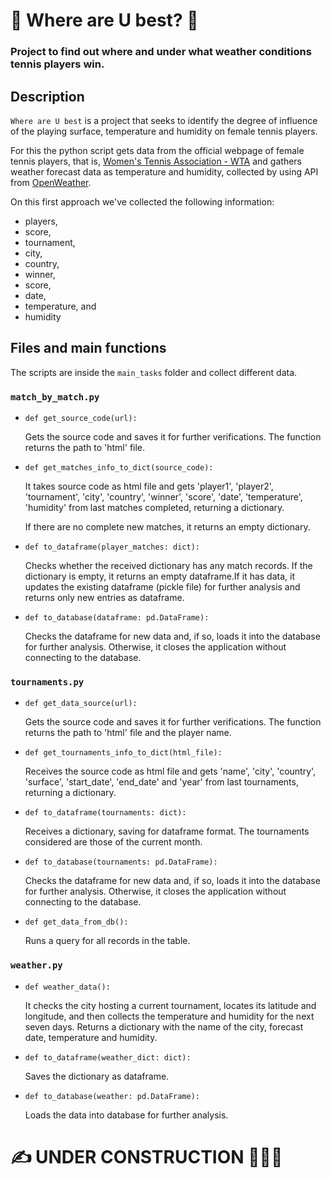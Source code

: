 # 🎾 Where are U best? 🥇
### Project to find out where and under what weather conditions tennis players win.

## Description
`Where are U best` is a project that seeks to identify the degree of influence of the playing surface, temperature and humidity on female tennis players.

For this the python script gets data from the official webpage of female tennis players, that is, [Women's Tennis Association - WTA](https://www.wtatennis.com/) and gathers weather forecast data as temperature and humidity, collected by using API from [OpenWeather](https://openweathermap.org/).

On this first approach we've collected the following information:
- players,
- score,
- tournament,
- city,
- country,
- winner,
- score,
- date,
- temperature, and
- humidity

## Files and main functions
The scripts are inside the `main_tasks` folder and collect different data.

### `match_by_match.py`

- `def get_source_code(url):`

  Gets the source code and saves it for further verifications. The function returns the path to 'html' file.

- `def get_matches_info_to_dict(source_code):`

  It takes source code as html file and gets 'player1', 'player2', 'tournament', 'city', 'country', 'winner', 'score', 'date', 'temperature', 'humidity' from last matches completed, returning a dictionary.

  If there are no complete new matches, it returns an empty dictionary.

- `def to_dataframe(player_matches: dict):`

  Checks whether the received dictionary has any match records.
  If the dictionary is empty, it returns an empty dataframe.If it has data, it updates the existing dataframe (pickle file) for further analysis and returns only new entries as dataframe.

- `def to_database(dataframe: pd.DataFrame):`

  Checks the dataframe for new data and, if so, loads it into the database for further analysis. Otherwise, it closes the application without connecting to the database.

### `tournaments.py`

- `def get_data_source(url):`

  Gets the source code and saves it for further     verifications. The function returns the path to 'html' file and the player name.

- `def get_tournaments_info_to_dict(html_file):`

  Receives the source code as html file and gets 'name', 'city', 'country', 'surface', 'start_date', 'end_date' and 'year' from last tournaments, returning a dictionary.

- `def to_dataframe(tournaments: dict):`

  Receives a dictionary, saving for dataframe format.
  The tournaments considered are those of the current month.

- `def to_database(tournaments: pd.DataFrame):`

  Checks the dataframe for new data and, if so, loads it into the database for further analysis. Otherwise, it closes the application without connecting to the database.

- `def get_data_from_db():`

  Runs a query for all records in the table.

### `weather.py`

- `def weather_data():`

  It checks the city hosting a current tournament, locates its latitude and longitude, and then collects the temperature and humidity for the next seven days. Returns a dictionary with the name of the city, forecast date, temperature and humidity.

- `def to_dataframe(weather_dict: dict):`

  Saves the dictionary as dataframe.

- `def to_database(weather: pd.DataFrame):`

  Loads the data into database for further analysis.

# ✍️ UNDER CONSTRUCTION 👨🏻‍💻
